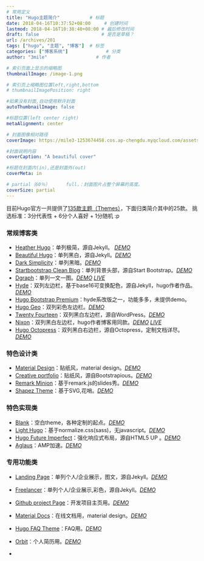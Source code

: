 ```yaml
---
# 常用定义
title: "Hugo主题简介"           # 标题
date: 2018-04-16T10:37:52+08:00     # 创建时间
lastmod: 2018-04-16T10:38:40+08:00 # 最后修改时间
draft: false                       # 是否是草稿？
url: /archives/201
tags: ["hugo", "主题", "博客"]  # 标签
categories: ["博客系统"]              # 分类
author: "3mile"                  # 作者

# 索引页面上显示的缩略图
thumbnailImage: /image-1.png

# 索引页上缩略图位置left,right,bottom
# thumbnailImagePosition: right

#如果没有封面,自动使用默许封面
autoThumbnailImage: false

#标题位置(left center right)
metaAlignment: center

# 封面图像相对路径
coverImage: https://mile3-1253674458.cos.ap-chengdu.myqcloud.com/assets/cover/1.jpg

#封面说明内容
coverCaption: "A beautiful cover"

#标题在封面内(in),还是封面外(out)
coverMeta: in

# partial（60％）		full，：封面图片占整个屏幕的高度。
coverSize: partial
---
```



目前Hugo官方一共提供了[135款主题（Themes）](https://themes.gohugo.io/)，下面归类简介其中的25款。
挑选标准：3分代表性 + 6分个人喜好 + 1分随机 :p

### 常规博客类

- [Heather Hugo](http://themes.gohugo.io/heather-hugo/)：单列极简，源自Jekyll。 [*DEMO*](http://themes.gohugo.io/theme/heather-hugo/)
- [Beautiful Hugo](http://themes.gohugo.io/beautifulhugo/)：单列黑白，源自Jekyll。[*DEMO*](http://themes.gohugo.io/theme/beautifulhugo/)
- [Dark Simplicity](http://themes.gohugo.io/darksimplicity/)：单列黑暗。[*DEMO*](http://themes.gohugo.io/theme/darksimplicity/)
- [Startbootstrap Clean Blog](http://themes.gohugo.io/startbootstrap-clean-blog/)：单列背景头部，源自Start Bootstrap。[*DEMO*](http://themes.gohugo.io/theme/startbootstrap-clean-blog/)
- [Dgraph](http://themes.gohugo.io/hugo-dgraph-theme/)：单列一文一图。[*DEMO*](http://themes.gohugo.io/theme/hugo-dgraph-theme/) [*LIVE*](https://open.dgraph.io/)
- [Hyde](http://themes.gohugo.io/hyde)：双列左边栏，基于base16可变换配色，源自Jekyll，hugo作者作品。[*DEMO*](http://themes.gohugo.io/theme/hyde/)
- [Hugo Bootstrap Premium](http://themes.gohugo.io/hugo-bootstrap-premium/)：hyde系改版之一，功能多多，未提供demo。
- [Hugo Geo](http://themes.gohugo.io/hugo-geo/)：双列彩色左边栏。[*DEMO*](http://themes.gohugo.io/theme/hugo-geo/)
- [Twenty Fourteen](http://themes.gohugo.io/twentyfourteen/)：双列黑白左边栏，源自WordPress。[*DEMO*](http://themes.gohugo.io/theme/twentyfourteen/)
- [Nixon](http://themes.gohugo.io/nixon/)：双列黑白左边栏，hugo作者博客用同款。[*DEMO*](http://themes.gohugo.io/theme/nixon/) [*LIVE*](http://spf13.com/)
- [Hugo Octopress](http://themes.gohugo.io/hugo-octopress/)：双列黑白右边栏，源自Octopress，定制文档详尽。[*DEMO*](http://themes.gohugo.io/theme/hugo-octopress/)

### 特色设计类

- [Material Design](http://themes.gohugo.io/material-design/)：贴纸风，material design。[*DEMO*](http://themes.gohugo.io/theme/material-design/)
- [Creative portfolio](http://themes.gohugo.io/hugo-creative-portfolio-theme/)：贴纸风，源自Bootstrapious。[*DEMO*](http://themes.gohugo.io/theme/hugo-creative-portfolio-theme/)
- [Remark Minion](http://themes.gohugo.io/hugo-remark-minion/)：基于remark.js的slides秀。[*DEMO*](http://themes.gohugo.io/theme/hugo-remark-minion/)
- [Shapez Theme](http://themes.gohugo.io/Shapez-Theme/)：基于SVG,花哨。[*DEMO*](http://themes.gohugo.io/theme/Shapez-Theme/)

### 特色实现类

- [Blank](http://themes.gohugo.io/blank/)：空白theme，各种定制的起点。[*DEMO*](http://themes.gohugo.io/theme/blank/)
- [Light Hugo](http://themes.gohugo.io/light-hugo/)：基于normalize.css(sass)，无javascript。[*DEMO*](http://themes.gohugo.io/theme/light-hugo/)
- [Hugo Future Imperfect](http://themes.gohugo.io/future-imperfect/)：强化响应式布局，源自HTML5 UP 。[*DEMO*](http://themes.gohugo.io/theme/future-imperfect/)
- [Aglaus](http://themes.gohugo.io/aglaus/)：AMP加速。[*DEMO*](http://themes.gohugo.io/theme/aglaus/)

### 专用功能类

- [Landing Page](http://themes.gohugo.io/landing-page-hugo/)：单列个人/企业展示，图文，源自Jekyll。[*DEMO*](http://themes.gohugo.io/theme/landing-page-hugo/)
- [Freelancer](http://themes.gohugo.io/freelancer/)：单列个人/企业展示,彩色，源自Jekyll。[*DEMO*](http://themes.gohugo.io/theme/freelancer/)
- [Github project Page](http://themes.gohugo.io/github-project-landing-page/)：开发项目主页用。[*DEMO*](http://swiftline.github.io/)
- [Material Docs](http://themes.gohugo.io/material-docs/)：在线文档用，material design。[*DEMO*](http://themes.gohugo.io/theme/material-docs/)
- [Hugo FAQ Theme](http://themes.gohugo.io/hugo-faq-theme/)：FAQ用。[*DEMO*](http://themes.gohugo.io/theme/hugo-faq-theme/)
- [Orbit](http://themes.gohugo.io/hugo-orbit-theme/)：个人简历用。[*DEMO*](http://themes.gohugo.io/theme/hugo-orbit-theme/)


- 